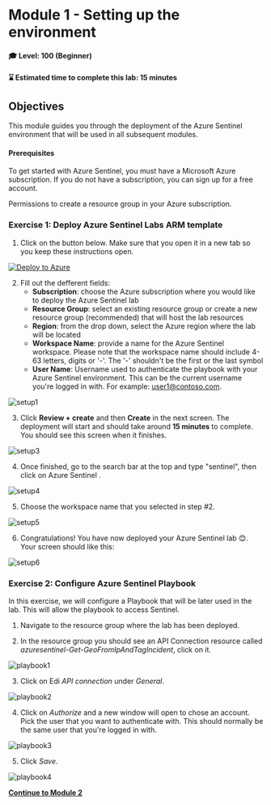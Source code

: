 # Module 1 - Setting up the environment

#### 🎓 Level: 100 (Beginner)
#### ⌛ Estimated time to complete this lab: 15 minutes

## Objectives

This module guides you through the deployment of the Azure Sentinel environment that will be used in all subsequent modules.

#### Prerequisites

To get started with Azure Sentinel, you must have a Microsoft Azure subscription. If you do not have a subscription, you can sign up for a free account.

Permissions to create a resource group in your Azure subscription. 

### Exercise 1: Deploy Azure Sentinel Labs ARM template

1. Click on the button below. Make sure that you open it in a new tab so you keep these instructions open.

[![Deploy to Azure](https://aka.ms/deploytoazurebutton)](https://portal.azure.com/#create/Microsoft.Template/uri/https%3A%2F%2Fraw.githubusercontent.com%2Fjaviersoriano%2Fsentinel-training%2Fmain%2FArtifacts%2Fazuredeploy.json)

2. Fill out the defferent fields:
    - **Subscription**: choose the Azure subscription where you would like to deploy the Azure Sentinel lab
    - **Resource Group**: select an existing resource group or create a new resource group (recommended) that will host the lab resources
    - **Region**: from the drop down, select the Azure region where the lab will be located
    - **Workspace Name**: provide a name for the Azure Sentinel workspace. Please note that the workspace name should include 4-63 letters, digits or '-'. The '-' shouldn't be the first or the last symbol
    - **User Name**: Username used to authenticate the playbook with your Azure Sentinel environment. This can be the current username you're logged in with. For example: user1@contoso.com.

![setup1](../Images/setup_1.png)


3. Click **Review + create** and then **Create** in the next screen. The deployment will start and should take around **15 minutes** to complete. You should see this screen when it finishes.

![setup3](../Images/setup_3.png)


4. Once finished, go to the search bar at the top and type "sentinel", then click on Azure Sentinel .

![setup4](../Images/setup_4.png)


5. Choose the workspace name that you selected in step #2. 

![setup5](../Images/setup_5.png)

6. Congratulations! You have now deployed your Azure Sentinel lab 😊. Your screen should like this:

![setup6](../Images/setup_6.png)

### Exercise 2: Configure Azure Sentinel Playbook

In this exercise, we will configure a Playbook that will be later used in the lab. This will allow the playbook to access Sentinel.

1. Navigate to the resource group where the lab has been deployed.

2. In the resource group you should see an API Connection resource called *azuresentinel-Get-GeoFromIpAndTagIncident*, click on it.

![playbook1](../Images/playbook1.png)

3. Click on Edi *API connection* under *General*.

![playbook2](../Images/playbook2.png)

4. Click on *Authorize* and a new window will open to chose an account. Pick the user that you want to authenticate with. This should normally be the same user that you're logged in with.

![playbook3](../Images/playbook3.png)

5. Click *Save*.

![playbook4](../Images/playbook4.png)

**[Continue to Module 2](./Module-2-Data-Connectors.md)**